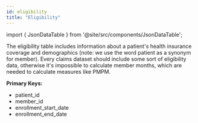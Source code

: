 ```yaml
---
id: eligibility
title: "Eligibility"
---
```


import { JsonDataTable } from '@site/src/components/JsonDataTable';

The eligibility table includes information about a patient's health insurance 
coverage and demographics (note: we use the word patient as a synonym for 
member).  Every claims dataset should include some sort of eligibility data, 
otherwise it's impossible to calculate member months, which are needed to 
calculate measures like PMPM.

**Primary Keys:**
  * patient_id
  * member_id
  * enrollment_start_date
  * enrollment_end_date

<JsonDataTable jsonPath="nodes.model\.the_tuva_project\.core__eligibility.columns" />